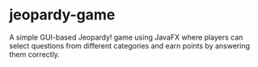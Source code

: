 # jeopardy-game
A simple GUI-based Jeopardy! game using JavaFX where players can select questions from different categories and earn points by answering them correctly.
